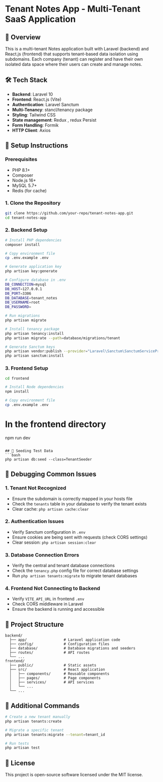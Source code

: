 # Tenant Notes App - Multi-Tenant SaaS Application

## 📝 Overview
This is a multi-tenant Notes application built with Laravel (backend) and React.js (frontend) that supports tenant-based data isolation using subdomains. Each company (tenant) can register and have their own isolated data space where their users can create and manage notes.

## 🛠️ Tech Stack
- **Backend**: Laravel 10
- **Frontend**: React.js (Vite)
- **Authentication**: Laravel Sanctum
- **Multi-Tenancy**: stancl/tenancy package
- **Styling**: Tailwind CSS
- **State management**: Redux , redux Persist
- **Form Handling**: Formik
- **HTTP Client**: Axios

## 🚀 Setup Instructions

### Prerequisites
- PHP 8.1+
- Composer
- Node.js 16+
- MySQL 5.7+
- Redis (for cache)

### 1. Clone the Repository
```bash
git clone https://github.com/your-repo/tenant-notes-app.git
cd tenant-notes-app
```

### 2. Backend Setup
```bash
# Install PHP dependencies
composer install

# Copy environment file
cp .env.example .env

# Generate application key
php artisan key:generate

# Configure database in .env
DB_CONNECTION=mysql
DB_HOST=127.0.0.1
DB_PORT=3306
DB_DATABASE=tenant_notes
DB_USERNAME=root
DB_PASSWORD=

# Run migrations
php artisan migrate

# Install tenancy package
php artisan tenancy:install
php artisan migrate --path=database/migrations/tenant

# Generate Sanctum keys
php artisan vendor:publish --provider="Laravel\Sanctum\SanctumServiceProvider"
php artisan sanctum:install
```

### 3. Frontend Setup
```bash
cd frontend

# Install Node dependencies
npm install

# Copy environment file
cp .env.example .env
```



# In the frontend directory
npm run dev
```

## 🧪 Seeding Test Data
```bash
php artisan db:seed --class=TenantSeeder
```

## 🐛 Debugging Common Issues

### 1. Tenant Not Recognized
- Ensure the subdomain is correctly mapped in your hosts file
- Check the `tenants` table in your database to verify the tenant exists
- Clear cache: `php artisan cache:clear`

### 2. Authentication Issues
- Verify Sanctum configuration in `.env`
- Ensure cookies are being sent with requests (check CORS settings)
- Clear session: `php artisan session:clear`

### 3. Database Connection Errors
- Verify the central and tenant database connections
- Check the `tenancy.php` config file for correct database settings
- Run `php artisan tenants:migrate` to migrate tenant databases

### 4. Frontend Not Connecting to Backend
- Verify `VITE_API_URL` in frontend `.env`
- Check CORS middleware in Laravel
- Ensure the backend is running and accessible

## 📂 Project Structure
```
backend/
  ├── app/                 # Laravel application code
  ├── config/              # Configuration files
  ├── database/            # Database migrations and seeders
  ├── routes/              # API routes
  └── ...
frontend/
  ├── public/              # Static assets
  ├── src/                 # React application
  │   ├── components/      # Reusable components
  │   ├── pages/           # Page components
  │   ├── services/        # API services
  │   └── ...
  └── ...
```

## 🔧 Additional Commands
```bash
# Create a new tenant manually
php artisan tenants:create

# Migrate a specific tenant
php artisan tenants:migrate --tenant=tenant_id

# Run tests
php artisan test
```

## 📜 License
This project is open-source software licensed under the MIT license.
